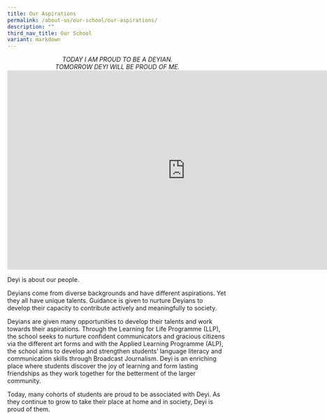 ```yaml
---
title: Our Aspirations
permalink: /about-us/our-school/our-aspirations/
description: ""
third_nav_title: Our School
variant: markdown
---
```

<center> <i> TODAY I AM PROUD TO BE A DEYIAN. <br>
	TOMORROW DEYI WILL BE PROUD OF ME. </i></center>

<iframe allowfullscreen="" allow="accelerometer; autoplay; clipboard-write; encrypted-media; gyroscope; picture-in-picture; web-share" frameborder="0" title="Deyi Secondary School Art Fiesta 2025" src="https://www.youtube.com/embed/ZPx6ozajc1M" height="457" width="813"></iframe>

Deyi is about our people.

Deyians come from diverse backgrounds and have different aspirations. Yet they all have unique talents. Guidance is given to nurture Deyians to develop their capacity to contribute actively and meaningfully to society.

Deyians are given many opportunities to develop their talents and work towards their aspirations. Through the Learning for Life Programme (LLP), the school seeks to nurture confident communicators and gracious citizens via the different art forms and with the Applied Learning Programme (ALP), the school aims to develop and strengthen students’ language literacy and communication skills through Broadcast Journalism. Deyi is an enriching place where students discover the joy of learning and form lasting friendships as they work together for the betterment of the larger community.

Today, many cohorts of students are proud to be associated with Deyi. As they continue to grow to take their place at home and in society, Deyi is proud of them.